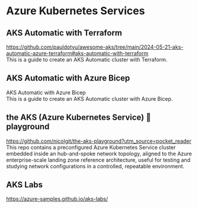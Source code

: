 # Azure Kubernetes Services

## AKS Automatic with Terraform
https://github.com/pauldotyu/awesome-aks/tree/main/2024-05-21-aks-automatic-azure-terraform#aks-automatic-with-terraform \
This is a guide to create an AKS Automatic cluster with Terraform.

## AKS Automatic with Azure Bicep
AKS Automatic with Azure Bicep \
This is a guide to create an AKS Automatic cluster with Azure Bicep.

## the AKS (Azure Kubernetes Service) 🤯 playground
https://github.com/nicolgit/the-aks-playground?utm_source=pocket_reader \
This repo contains a preconfigured Azure Kubernetes Service cluster embedded inside an hub-and-spoke network topology, aligned to the Azure enterprise-scale landing zone reference architecture, useful for testing and studying network configurations in a controlled, repeatable environment.

## AKS Labs
https://azure-samples.github.io/aks-labs/